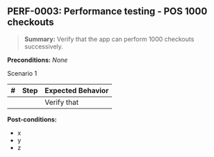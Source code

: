 ## **PERF-0003:** Performance testing - POS 1000 checkouts  

> **Summary:** Verify that the app can perform 1000 checkouts successively.  <br>

**Preconditions:** _None_  

Scenario 1 

 | \# | Step | Expected Behavior | 
 |----|------|-------------------| 
 |    |      | Verify that       |  

**Post-conditions:**  

 - x  
 - y  
 - z  
